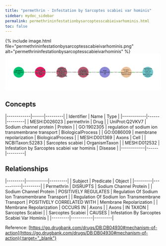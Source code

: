 ```yaml
---
title: "permethrin - Infestation by Sarcoptes scabiei var hominis"
sidebar: mydoc_sidebar
permalink: permethrininfestationbysarcoptesscabieivarhominis.html
toc: false 
---
```


{% include image.html file="permethrininfestationbysarcoptesscabieivarhominis.png" alt="permethrininfestationbysarcoptesscabieivarhominis" %}![Path Visualization](/images/permethrininfestationbysarcoptesscabieivarhominis.png)

## Concepts

|------------|------|---------|
| Identifier | Name | Type    |
|------------|------|---------|
| MESH:D026023 | permethrin | Drug |
| UniProt:Q2VKV7 | Sodium channel protein | Protein |
| GO:1902305 | regulation of sodium ion transmembrane transport | BiologicalProcess |
| GO:0086009 | membrane repolarization | BiologicalProcess |
| MESH:D001369 | Axons | Cell |
| NCBITaxon:52283 | Sarcoptes scabiei | OrganismTaxon |
| MESH:D012532 | Infestation by Sarcoptes scabiei var hominis | Disease |
|------------|------|---------|

## Relationships

|---------|-----------|---------|
| Subject | Predicate | Object  |
|---------|-----------|---------|
| Permethrin | DISRUPTS | Sodium Channel Protein |
| Sodium Channel Protein | POSITIVELY REGULATES | Regulation Of Sodium Ion Transmembrane Transport |
| Regulation Of Sodium Ion Transmembrane Transport | POSITIVELY CORRELATED WITH | Membrane Repolarization |
| Membrane Repolarization | OCCURS IN | Axons |
| Axons | IN TAXON | Sarcoptes Scabiei |
| Sarcoptes Scabiei | CAUSES | Infestation By Sarcoptes Scabiei Var Hominis |
|---------|-----------|---------|

Reference: [https://go.drugbank.com/drugs/DB:DB04930#mechanism-of-action](https://go.drugbank.com/drugs/DB:DB04930#mechanism-of-action){:target="_blank"}